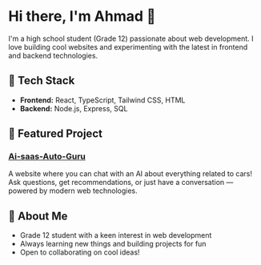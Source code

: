 
# Hi there, I'm Ahmad 👋

I'm a high school student (Grade 12) passionate about web development. I love building cool websites and experimenting with the latest in frontend and backend technologies.

## 🚀 Tech Stack

- **Frontend:** React, TypeScript, Tailwind CSS, HTML
- **Backend:** Node.js, Express, SQL

## 🌟 Featured Project

### [Ai-saas-Auto-Guru](https://github.com/Nucleon2/Ai-saas-Auto-Guru)
A website where you can chat with an AI about everything related to cars!  
Ask questions, get recommendations, or just have a conversation — powered by modern web technologies.

## 🎯 About Me

- Grade 12 student with a keen interest in web development
- Always learning new things and building projects for fun
- Open to collaborating on cool ideas!


<!--
**Nucleon2/Nucleon2** is a ✨ _special_ ✨ repository because its `README.md` (this file) appears on your GitHub profile.

Here are some ideas to get you started:

- 🔭 I’m currently working on ...
- 🌱 I’m currently learning ...
- 👯 I’m looking to collaborate on ...
- 🤔 I’m looking for help with ...
- 💬 Ask me about ...
- 📫 How to reach me: ...
- 😄 Pronouns: ...
- ⚡ Fun fact: ...
-->
